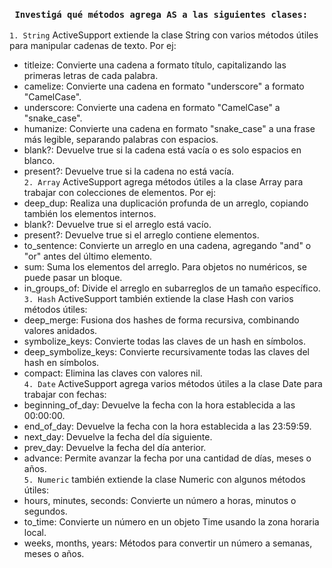 ### ``` Investigá qué métodos agrega AS a las siguientes clases:```
`1. String`
ActiveSupport extiende la clase String con varios métodos útiles para manipular cadenas de texto. Por ej:
- titleize: Convierte una cadena a formato título, capitalizando las primeras letras de cada palabra.
- camelize: Convierte una cadena en formato "underscore" a formato "CamelCase".
- underscore: Convierte una cadena en formato "CamelCase" a "snake_case".
- humanize: Convierte una cadena en formato "snake_case" a una frase más legible, separando palabras con espacios.
- blank?: Devuelve true si la cadena está vacía o es solo espacios en blanco.
- present?: Devuelve true si la cadena no está vacía.<br>
`2. Array`
ActiveSupport agrega métodos útiles a la clase Array para trabajar con colecciones de elementos. 
Por ej:<br>
- deep_dup: Realiza una duplicación profunda de un arreglo, copiando también los elementos internos.
- blank?: Devuelve true si el arreglo está vacío.
- present?: Devuelve true si el arreglo contiene elementos.
- to_sentence: Convierte un arreglo en una cadena, agregando "and" o "or" antes del último elemento.
- sum: Suma los elementos del arreglo. Para objetos no numéricos, se puede pasar un bloque.
- in_groups_of: Divide el arreglo en subarreglos de un tamaño específico.<br>
`3. Hash`
ActiveSupport también extiende la clase Hash con varios métodos útiles:<br>
- deep_merge: Fusiona dos hashes de forma recursiva, combinando valores anidados.
- symbolize_keys: Convierte todas las claves de un hash en símbolos.
- deep_symbolize_keys: Convierte recursivamente todas las claves del hash en símbolos.
- compact: Elimina las claves con valores nil.<br>
`4. Date`
ActiveSupport agrega varios métodos útiles a la clase Date para trabajar con fechas:<br>
- beginning_of_day: Devuelve la fecha con la hora establecida a las 00:00:00.
- end_of_day: Devuelve la fecha con la hora establecida a las 23:59:59.
- next_day: Devuelve la fecha del día siguiente.
- prev_day: Devuelve la fecha del día anterior.
- advance: Permite avanzar la fecha por una cantidad de días, meses o años.<br>
`5. Numeric`
también extiende la clase Numeric con algunos métodos útiles:
- hours, minutes, seconds: Convierte un número a horas, minutos o segundos.
- to_time: Convierte un número en un objeto Time usando la zona horaria local.
- weeks, months, years: Métodos para convertir un número a semanas, meses o años.


